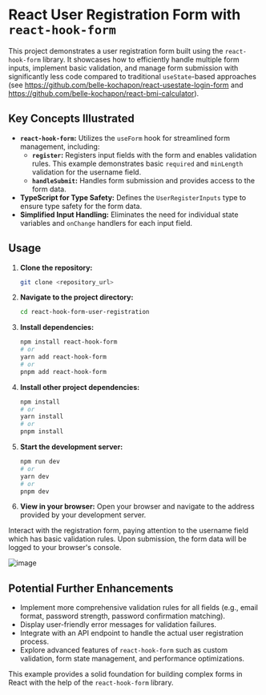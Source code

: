 # React User Registration Form with `react-hook-form`

This project demonstrates a user registration form built using the `react-hook-form` library. It showcases how to efficiently handle multiple form inputs, implement basic validation, and manage form submission with significantly less code compared to traditional `useState`-based approaches (see https://github.com/belle-kochapon/react-usestate-login-form and https://github.com/belle-kochapon/react-bmi-calculator). 

## Key Concepts Illustrated

- **`react-hook-form`:** Utilizes the `useForm` hook for streamlined form management, including:
    - **`register`:** Registers input fields with the form and enables validation rules. This example demonstrates basic `required` and `minLength` validation for the username field.
    - **`handleSubmit`:** Handles form submission and provides access to the form data.
- **TypeScript for Type Safety:** Defines the `UserRegisterInputs` type to ensure type safety for the form data.
- **Simplified Input Handling:** Eliminates the need for individual state variables and `onChange` handlers for each input field.

## Usage

1.  **Clone the repository:**
    ```bash
    git clone <repository_url>
    ```
2.  **Navigate to the project directory:**
    ```bash
    cd react-hook-form-user-registration
    ```
3.  **Install dependencies:**
    ```bash
    npm install react-hook-form
    # or
    yarn add react-hook-form
    # or
    pnpm add react-hook-form
    ```
4.  **Install other project dependencies:**
    ```bash
    npm install
    # or
    yarn install
    # or
    pnpm install
    ```
5.  **Start the development server:**
    ```bash
    npm run dev
    # or
    yarn dev
    # or
    pnpm dev
    ```
6.  **View in your browser:** Open your browser and navigate to the address provided by your development server.

Interact with the registration form, paying attention to the username field which has basic validation rules. Upon submission, the form data will be logged to your browser's console.

![image](https://github.com/user-attachments/assets/b858907b-0f23-47ff-bf65-cef6dfdb5e45)


## Potential Further Enhancements

- Implement more comprehensive validation rules for all fields (e.g., email format, password strength, password confirmation matching).
- Display user-friendly error messages for validation failures.
- Integrate with an API endpoint to handle the actual user registration process.
- Explore advanced features of `react-hook-form` such as custom validation, form state management, and performance optimizations.

This example provides a solid foundation for building complex forms in React with the help of the `react-hook-form` library.
